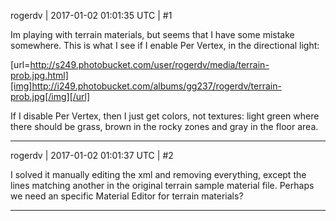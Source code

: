 rogerdv | 2017-01-02 01:01:35 UTC | #1

Im playing with terrain materials, but seems that I have some mistake somewhere. This is what I see if I enable Per Vertex, in the directional light:

[url=http://s249.photobucket.com/user/rogerdv/media/terrain-prob.jpg.html][img]http://i249.photobucket.com/albums/gg237/rogerdv/terrain-prob.jpg[/img][/url]

If I disable Per Vertex, then I just get colors, not textures: light green where there should be grass, brown in the rocky zones and gray in the floor area.

-------------------------

rogerdv | 2017-01-02 01:01:37 UTC | #2

I solved it manually editing the xml and removing everything, except the lines matching another in the original terrain sample  material file. Perhaps we need an specific Material Editor for terrain materials?

-------------------------

